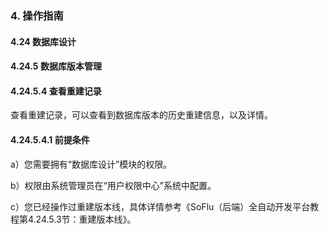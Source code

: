 ### 4. 操作指南

#### 4.24 数据库设计

#### 4.24.5 数据库版本管理

#### 4.24.5.4 查看重建记录

查看重建记录，可以查看到数据库版本的历史重建信息，以及详情。

#### 4.24.5.4.1 前提条件

a）您需要拥有“数据库设计”模块的权限。

b）权限由系统管理员在“用户权限中心”系统中配置。

c）您已经操作过重建版本线，具体详情参考《SoFlu（后端）全自动开发平台教程第4.24.5.3节：重建版本线》。
